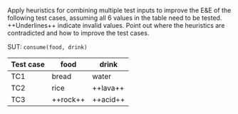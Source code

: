 <panel header="{{ icon_Q }} Combine test inputs for the `consume` method">
<question>

Apply heuristics for combining multiple test inputs to improve the E&E of the following test cases, assuming all 6 values in the table need to be tested. ++Underlines++ indicate invalid values. Point out where the heuristics are contradicted and how to improve the test cases.

   <box>

   SUT: `consume(food, drink)`

   Test case |  food    |  drink
   --------- | -------- | --------
   TC1       | bread    | water
   TC2       | rice     | ++lava++
   TC3       | ++rock++ | ++acid++

   </box>

</question>
</panel>
